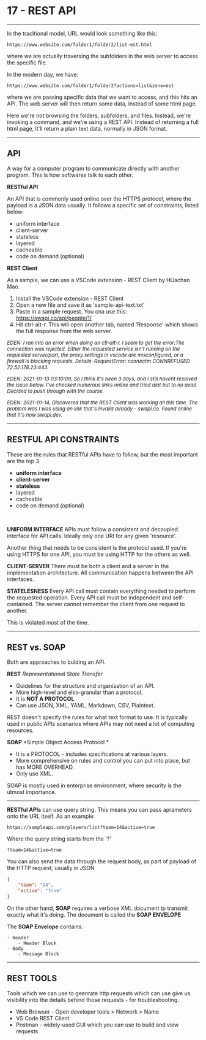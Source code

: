 
# 17 - REST API #
_____________________________________________________________

<!--  2021-01-10 23:49:07 -->

In the traditional model, URL would look something like this:

    https://www.website.com/folder1/folder2/list-est.html

where we are actually traversing the subfolders in the web server to access the specific file.

In the modern day, we have:

    https://www.website.com/folder1/folder2?actions=list&zone=est 

where we are passing specific data that we want to access, and this hits an API.
The web server will then return some data, instead of some html page.

Here we're not browsing the folders, subfolders, and files.
Instead, we're invoking a command, and we're using a REST API.
Instead of returning a full html page, it'll return a plain text data, normally in JSON format.

________________________________________________________

## API ##

A way for a computer program to communicate directly with another program. This is how softwares talk to each other.
<br>

**RESTful API**

An API that is commonly used online over the HTTPS protocol, where the payload is a JSON data usually. It follows a specific set of constraints, listed below:

- uniform interface
- client-server
- stateless
- layered
- cacheable
- code on demand (optional)


**REST Client**

As a sample, we can use a VSCode extension - REST Client by HUachao Mao.

1.  Install the VSCode extension - REST Client
2.  Open a new file and save it as 'sample-api-text.txt'
3.  Paste in a sample request. You cna use this:    https://swapi.co/api/people/1/
4.  Hit ctrl-alt-r. This will open another tab, named 'Response' which shows the full response from the web server.

<font size="2">*EDEN: I ran into an error when doing an ctl-alt-r. I seem to get the error:The connection was rejected. Either the requested service isn’t running on the requested server/port, the proxy settings in vscode are misconfigured, or a firewall is blocking requests. Details: RequestError: connectm CONNREFUSED 72.52.178.23:443.*</font>

<font size="2">*EDEN: 2021-01-13 03:10:09, So I think it's been 3 days, and I still havent resolved the issue below. I've checked numerous links online and tried alot but to no avail. Decided to push through with the course.*</font>

<font size="2">*EDEN: 2021-01-14, Discovered that the REST Client was working all this time. The problem was I was using an link that's invalid already - swapi.co. Found online that it's now swapi.dev.*</font>
______________________________________________________________

## RESTFUL API CONSTRAINTS ##

These are the rules that RESTful APIs have to follow, but the most important are the top 3

- **uniform interface**
- **client-server**
- **stateless**
- layered
- cacheable
- code on demand (optional)
<br>

**UNIFORM INTERFACE**
APIs must follow a consistent and decoupled interface for API calls. Ideally only one URI for any given 'resource'.

Another thing that needs to be consistent is the protocol used. If you're using HTTPS for one API, you must be using HTTP for the others as well.


**CLIENT-SERVER**
There must be both a client and a server in the implementation architecture. All communication happens between the API interfaces.


**STATELESNESS** 
Every API call must contain everything needed to perform the requested operation. Every API call must be independent and self-contained. The server cannot remember the client from one request to another.

This is violated most of the time.

_____________________________________________________________

## REST vs. SOAP ##

Both are approaches to bulding an API.

**REST**
*Representational State Transfer*
- Guidelines for the structure and organization of an API.
- More high-level and elss-granular than a protocol.
- It is **NOT A PROTOCOL**
- Can use JSON, XML, YAML, Markdown, CSV, Plaintext.

REST doesn't specify the rules for what text format to use. It is typically used in public APIs scenarios where APIs may not need a lot of computing resources.

**SOAP**
*Simple Object Access Protocol *
- It is a PROTOCOL - includes specifications at various layers.
- More comprehensive on rules and control you can put into place, but has MORE OVERHEAD.
- Only use XML.

SOAP is mostly used in enterprise environment, where security is the utmost importance.

__________________________________________________

**RESTful APIs** can use query string.
This means you can pass aprameters onto the URL itself.
As an example:

    https://sampleapi.com/players/list?team=14&active=true

Where the query string starts from the '?'

    ?team=14&active=true

You can also send the data through the request body, as part of payload of the 
HTTP request, usually in JSON

```json
{
    "team": "14",
    "active": "true"
}
```

On the other hand, **SOAP** requires a verbose XML document tp transmit exactly what it's doing. The document is called the **SOAP ENVELOPE**

The **SOAP Envelope** contains:

    - Header
        - Header Block
    - Body
        - Message Block

______________________________________________________________

## REST TOOLS ##

Tools which we can use to geenrate http requests which can use give us visibility into the 
details behind those requests - for troubleshooting.

- Web Browser - Open developer tools > Network > Name 
- VS Code REST Client
- Postman - widely-used GUI which you can use to build and view requests